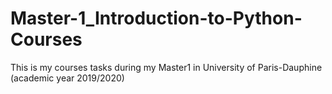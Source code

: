 # Master-1_Introduction-to-Python-Courses
This is my courses tasks during my Master1 in University of Paris-Dauphine (academic year 2019/2020)
